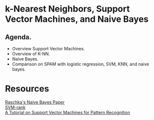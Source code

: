 # k-Nearest Neighbors, Support Vector Machines, and Naive Bayes

## Agenda. 

- Overview Support Vector Machines.  
- Overview of K-NN.  
- Naive Bayes.  
- Comparison on SPAM with logistic regression, SVM, KNN, and naive bayes.    

# Resources
[Raschka's Naive Bayes Paper](https://arxiv.org/pdf/1410.5329.pdf)
<br>[SVM-rank](https://www.cs.cornell.edu/people/tj/svm_light/svm_rank.html)
<br>[A Tutorial on Support Vector Machines for Pattern Recognition](https://www.microsoft.com/en-us/research/publication/a-tutorial-on-support-vector-machines-for-pattern-recognition/)
